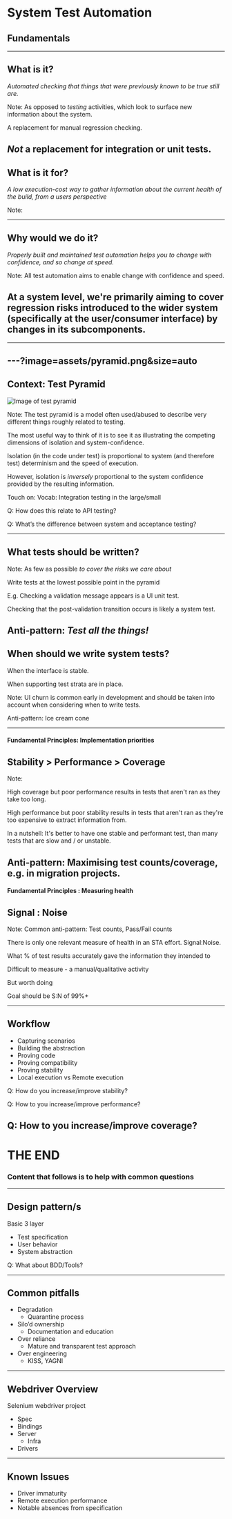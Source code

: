 # System Test Automation
## Fundamentals

---

## What is it?
_Automated checking that things that were previously known to be true still are._

Note:
As opposed to _testing_ activities, which look to surface new information about the system.

A replacement for manual regression checking. 

_Not_ a replacement for integration or unit tests.
---

## What is it for?
_A low execution-cost way to gather information about the current health of the build, from a users perspective_

Note:

---

## Why would we do it?
_Properly built and maintained test automation helps you to change with confidence, and so change at speed._

Note:
All test automation aims to enable change with confidence and speed.  

At a system level, we're primarily aiming to cover regression risks introduced to the wider system (specifically at the user/consumer interface) by changes in its subcomponents.
---

---
---?image=assets/pyramid.png&size=auto
---
## Context: Test Pyramid

![Image of test pyramid](https://landing.google.com/sre/book/images/srle-1701.jpg)


Note:
The test pyramid is a model often used/abused to describe very different things roughly related to testing.

The most useful way to think of it is to see it as illustrating the competing dimensions of isolation and system-confidence.

Isolation (in the code under test) is proportional to system (and therefore test) determinism and the speed of execution.

However, isolation is _inversely_ proportional to the system confidence provided by the resulting information.

Touch on: Vocab: Integration testing in the large/small

Q: How does this relate to API testing?

Q: What’s the difference between system and acceptance testing?

---
## What tests should be written?

Note:
As few as possible _to cover the risks we care about_

Write tests at the lowest possible point in the pyramid

E.g. Checking a validation message appears is a UI unit test.

Checking that the post-validation transition occurs is likely a system test.

Anti-pattern: _Test all the things!_
---
## When should we write system tests?

When the interface is stable.

When supporting test strata are in place.

Note:
UI churn is common early in development and should be taken into account when considering when to write tests.

Anti-pattern: Ice cream cone

---

#### Fundamental Principles: Implementation priorities

## Stability > Performance > Coverage

Note:

High coverage but poor performance results in tests that aren't ran as they take too long.

High performance but poor stability results in tests that aren't ran as they're too expensive to extract information from.

In a nutshell: It's better to have one stable and performant test, than many tests that are slow and / or unstable.

Anti-pattern: Maximising test counts/coverage, e.g. in migration projects.
---

#### Fundamental Principles : Measuring health

## Signal : Noise

Note: 
Common anti-pattern: Test counts, Pass/Fail counts

There is only one relevant measure of health in an STA effort.  Signal:Noise.

What % of test results accurately gave the information they intended to

Difficult to measure - a manual/qualitative activity

But worth doing

Goal should be S:N of 99%+

---
## Workflow
  - Capturing scenarios
  - Building the abstraction
  - Proving code
  - Proving compatibility
  - Proving stability
  - Local execution vs Remote execution

Q: How do you increase/improve stability?

Q: How to you increase/improve performance?

Q: How to you increase/improve coverage?
---
# THE END

### Content that follows is to help with common questions

---
## Design pattern/s

Basic 3 layer
 - Test specification 
 - User behavior 
 - System abstraction 

Q: What about BDD/Tools?

---
## Common pitfalls
  - Degradation
    - Quarantine process
  - Silo’d ownership
    - Documentation and education
  - Over reliance
    - Mature and transparent test approach
  - Over engineering
    - KISS, YAGNI

---
## Webdriver Overview

Selenium webdriver project
 - Spec
 - Bindings
 - Server 
    - Infra
 - Drivers

---

## Known Issues
  - Driver immaturity
  - Remote execution performance
  - Notable absences from specification
